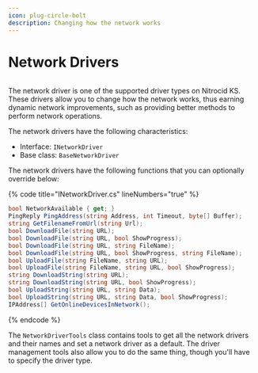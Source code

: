 ```yaml
---
icon: plug-circle-bolt
description: Changing how the network works
---
```


# Network Drivers

<figure><img src="https://github.com/Aptivi-Stable-Docs/nks-manual-0.1.0/blob/main/.gitbook/assets/125-inner.png" alt=""><figcaption></figcaption></figure>

The network driver is one of the supported driver types on Nitrocid KS. These drivers allow you to change how the network works, thus earning dynamic network improvements, such as providing better methods to perform network operations.

The network drivers have the following characteristics:

* Interface: `INetworkDriver`
* Base class: `BaseNetworkDriver`

The network drivers have the following functions that you can optionally override below:

{% code title="INetworkDriver.cs" lineNumbers="true" %}
```csharp
bool NetworkAvailable { get; }
PingReply PingAddress(string Address, int Timeout, byte[] Buffer);
string GetFilenameFromUrl(string Url);
bool DownloadFile(string URL);
bool DownloadFile(string URL, bool ShowProgress);
bool DownloadFile(string URL, string FileName);
bool DownloadFile(string URL, bool ShowProgress, string FileName);
bool UploadFile(string FileName, string URL);
bool UploadFile(string FileName, string URL, bool ShowProgress);
string DownloadString(string URL);
string DownloadString(string URL, bool ShowProgress);
bool UploadString(string URL, string Data);
bool UploadString(string URL, string Data, bool ShowProgress);
IPAddress[] GetOnlineDevicesInNetwork();
```
{% endcode %}

The `NetworkDriverTools` class contains tools to get all the network drivers and their names and set a network driver as a default. The driver management tools also allow you to do the same thing, though you'll have to specify the driver type.
